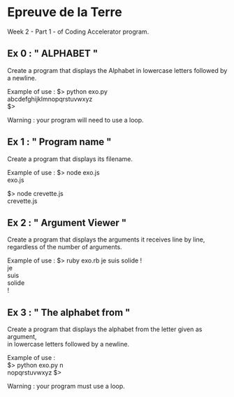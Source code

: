 # Epreuve de la Terre

Week 2 - Part 1  - of Coding Accelerator program.

## Ex 0 : " ALPHABET "
  
  Create a program that displays the Alphabet in lowercase letters followed by a newline.
  
  Example of use :
  $> python exo.py  
  abcdefghijklmnopqrstuvwxyz  
  $>

  Warning : your program will need to use a loop.

## Ex 1 : " Program name "

  Create a program that displays its filename.

  Example of use :
  $> node exo.js  
  exo.js  

  $> node crevette.js  
  crevette.js

## Ex 2 : " Argument Viewer "

  Create a program that displays the arguments it receives line by line,  
  regardless of the number of arguments.

  Example of use :
  $> ruby exo.rb je suis solide !  
  je  
  suis  
  solide  
  !  

## Ex 3 : " The alphabet from "
  
  Create a program that displays the alphabet from the letter given as argument,  
  in lowercase letters followed by a newline.

  Example of use :  
  $> python exo.py n  
  nopqrstuvwxyz
  $>  

  Warning : your program must use a loop.
